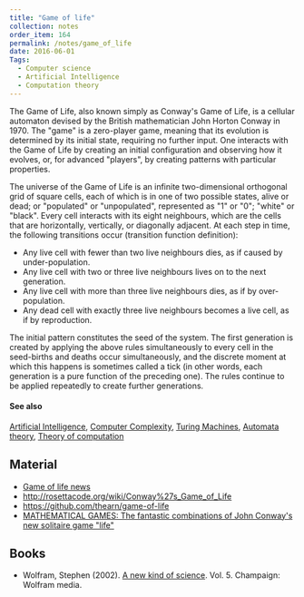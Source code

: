 ```yaml
---
title: "Game of life"
collection: notes
order_item: 164
permalink: /notes/game_of_life
date: 2016-06-01
Tags:
  - Computer science
  - Artificial Intelligence
  - Computation theory
---
```


The Game of Life, also known simply as Conway's Game of Life, is a cellular automaton devised by the British mathematician John Horton Conway in 1970.
The "game" is a zero-player game, meaning that its evolution is determined by its initial state, requiring no further input. One interacts with the Game of Life by creating an initial configuration and observing how it evolves, or, for advanced "players", by creating patterns with particular properties.

The universe of the Game of Life is an infinite two-dimensional orthogonal grid of square cells, each of which is in one of two possible states, alive or dead; or "populated" or "unpopulated", represented as "1" or "0"; "white" or "black". Every cell interacts with its eight neighbours, which are the cells that are horizontally, vertically, or diagonally adjacent. At each step in time, the following transitions occur (transition function definition):
* Any live cell with fewer than two live neighbours dies, as if caused by under-population.
* Any live cell with two or three live neighbours lives on to the next generation.
* Any live cell with more than three live neighbours dies, as if by over-population.
* Any dead cell with exactly three live neighbours becomes a live cell, as if by reproduction.

The initial pattern constitutes the seed of the system. The first generation is created by applying the above rules simultaneously to every cell in the seed-births and deaths occur simultaneously, and the discrete moment at which this happens is sometimes called a tick (in other words, each generation is a pure function of the preceding one). The rules continue to be applied repeatedly to create further generations.


#### See also
[Artificial Intelligence](/notes/artificial_intelligence), [Computer Complexity](/notes/computer_complexity), [Turing Machines](/notes/turing_machines), [Automata theory](/notes/automata_theory), [Theory of computation](/notes/theory_of_computation)


## Material
* [Game of life news](http://pentadecathlon.com/lifeNews/index.php)
* http://rosettacode.org/wiki/Conway%27s_Game_of_Life
* https://github.com/thearn/game-of-life
* [MATHEMATICAL GAMES: The fantastic combinations of John Conway's new solitaire game "life"](http://web.archive.org/web/20090603015231/http://ddi.cs.uni-potsdam.de/HyFISCH/Produzieren/lis_projekt/proj_gamelife/ConwayScientificAmerican.htm)




## Books
* Wolfram, Stephen (2002). [A new kind of science](https://www.goodreads.com/book/show/238558.A_New_Kind_of_Science). Vol. 5. Champaign: Wolfram media.


